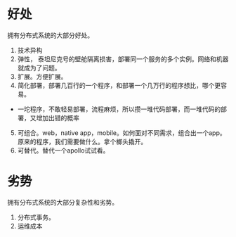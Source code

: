 # 好处
拥有分布式系统的大部分好处。

1. 技术异构
2. 弹性， 泰坦尼克号的壁舱隔离损害，部署同一个服务的多个实例。网络和机器就成为了问题。
3. 扩展。方便扩展。
4. 简化部署，部署几百行的一个程序，和部署一个几万行的程序想比，哪个更容易。
 * 一坨程序，不敢轻易部署，流程麻烦，所以攒一堆代码部署，而一堆代码的部署，又增加出错的概率
5. 可组合。web，native app，mobile。如何面对不同需求，组合出一个app。原来的程序，我们需要做什么。拿个榔头撬开。
6. 可替代。替代一个apollo试试看。
# 劣势
拥有分布式系统的大部分复杂性和劣势。
1. 分布式事务。
2. 运维成本
